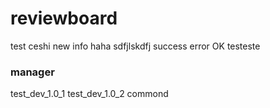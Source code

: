 # reviewboard
test
ceshi
new info
haha
sdfjlskdfj
success
error
OK
testeste
<h3>manager</h3>
test_dev_1.0_1
test_dev_1.0_2
commond
